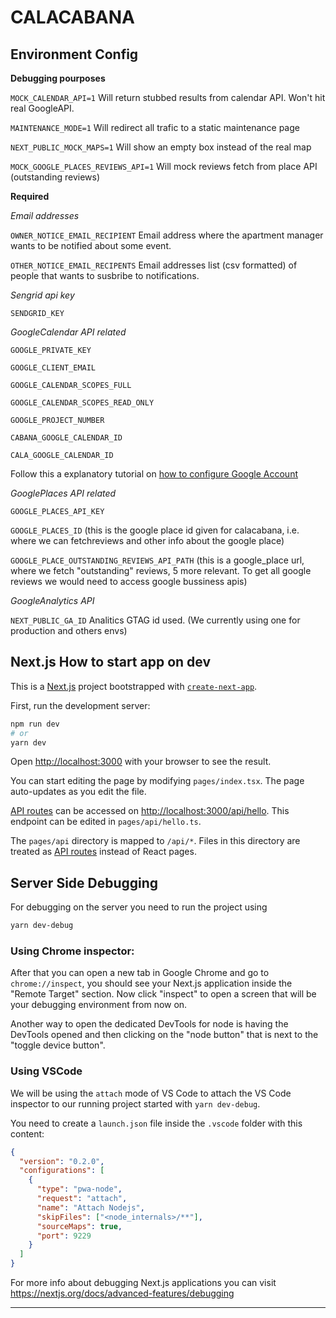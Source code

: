 # CALACABANA


## Environment Config   


__Debugging pourposes__  

`MOCK_CALENDAR_API=1` Will return stubbed results from calendar API. Won't hit real GoogleAPI.

`MAINTENANCE_MODE=1` Will redirect all trafic to a static maintenance page

`NEXT_PUBLIC_MOCK_MAPS=1` Will show an empty box instead of the real map

`MOCK_GOOGLE_PLACES_REVIEWS_API=1` Will mock reviews fetch from place API (outstanding reviews)

__Required__

*Email addresses*

`OWNER_NOTICE_EMAIL_RECIPIENT` Email address where the apartment manager wants to be notified about some event.

`OTHER_NOTICE_EMAIL_RECIPENTS` Email addresses list (csv formatted) of people that wants to susbribe to notifications.

*Sengrid api key*

`SENDGRID_KEY`

*GoogleCalendar API related*

`GOOGLE_PRIVATE_KEY`

`GOOGLE_CLIENT_EMAIL`

`GOOGLE_CALENDAR_SCOPES_FULL`

`GOOGLE_CALENDAR_SCOPES_READ_ONLY`

`GOOGLE_PROJECT_NUMBER`

`CABANA_GOOGLE_CALENDAR_ID`

`CALA_GOOGLE_CALENDAR_ID`

Follow this a explanatory tutorial on [how to configure Google Account](https://www.geeksforgeeks.org/how-to-integrate-google-calendar-in-node-js/)

*GooglePlaces API related*

`GOOGLE_PLACES_API_KEY` 

`GOOGLE_PLACES_ID` (this is the google place id given for calacabana, i.e. where we can fetchreviews and other info about the google place)

`GOOGLE_PLACE_OUTSTANDING_REVIEWS_API_PATH` (this is a google_place url, where we fetch "outstanding" reviews, 5 more relevant. To get all google reviews we would need to access google bussiness apis)

*GoogleAnalytics API*

`NEXT_PUBLIC_GA_ID` Analitics GTAG id used. (We currently using one for production and others envs)


## Next.js How to start app on dev 

This is a [Next.js](https://nextjs.org/) project bootstrapped with [`create-next-app`](https://github.com/vercel/next.js/tree/canary/packages/create-next-app).


First, run the development server:

```bash
npm run dev
# or
yarn dev
```

Open [http://localhost:3000](http://localhost:3000) with your browser to see the result.

You can start editing the page by modifying `pages/index.tsx`. The page auto-updates as you edit the file.

[API routes](https://nextjs.org/docs/api-routes/introduction) can be accessed on [http://localhost:3000/api/hello](http://localhost:3000/api/hello). This endpoint can be edited in `pages/api/hello.ts`.

The `pages/api` directory is mapped to `/api/*`. Files in this directory are treated as [API routes](https://nextjs.org/docs/api-routes/introduction) instead of React pages.


## Server Side Debugging

For debugging on the server you need to run the project using
```bash
yarn dev-debug
```
### Using Chrome inspector:

After that you can open a new tab in Google Chrome and go to `chrome://inspect`, you should see your Next.js application inside the "Remote Target" section. Now click "inspect" to open a screen that will be your debugging environment from now on. 

Another way to open the dedicated DevTools for node is having the DevTools opened and then clicking on the "node button" that is next to the "toggle device button".

### Using VSCode

We will be using the `attach` mode of VS Code to attach the VS Code inspector to our running project started with `yarn dev-debug`.

You need to create a `launch.json` file inside the `.vscode` folder with this content:

```json
{
  "version": "0.2.0",
  "configurations": [
    {
      "type": "pwa-node",
      "request": "attach",
      "name": "Attach Nodejs",
      "skipFiles": ["<node_internals>/**"],
      "sourceMaps": true,
      "port": 9229
    }
  ]
}
```
For more info about debugging Next.js applications you can visit https://nextjs.org/docs/advanced-features/debugging

------------------
